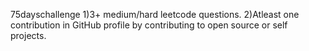 75dayschallenge
1)3+ medium/hard leetcode questions.
2)Atleast one contribution in GitHub profile by contributing to open source or self projects.
